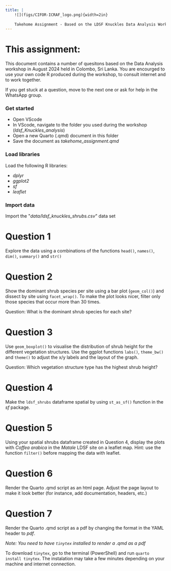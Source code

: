 ```yaml
---
title: | 
    ![](figs/CIFOR-ICRAF_logo.png){width=2in} 
    
    Takehome Assignment - Based on the LDSF Knuckles Data Analysis Workshop
---
```


# This assignment:
This document contains a number of quesitons based on the Data Analysis workshop in August 2024 held in Colombo, Sri Lanka. You are encourged to use your own code R produced during the workshop, to consult internet and to work together. 

If you get stuck at a question, move to the next one or ask for help in the WhatsApp group. 

### Get started

- Open VScode
- In VScode, navigate to the folder you used during the workshop (*ldsf_Knuckles_analysis*)
- Open a new Quarto (.qmd) document in this folder 
- Save the document as *takehome_assignment.qmd*


### Load libraries

Load the following R libraries:

- *dplyr*
- *ggplot2*
- *sf*
- *leaflet*


### Import data
Import the "*data/ldsf_knuckles_shrubs.csv*" data set

# Question 1
Explore the data using a combinations of the functions `head()`, `names()`, `dim()`, `summary()` and `str()`


# Question 2
Show the dominant shrub species per site using a bar plot (`geom_col()`) and dissect by site using `facet_wrap()`. To make the plot looks nicer, filter only those species that occur more than 30 times.

Question: What is the dominant shrub species for each site?


# Question 3
Use `geom_boxplot()` to visualise the distribution of shrub height for the different vegetation structures. Use the ggplot functions `labs()`, `theme_bw()` and `theme()` to adjust the x/y labels and the layout of the graph.

Question: Which vegetation structure type has the highest shrub height?


# Question 4
Make the `ldsf_shrubs` dataframe spatial by using `st_as_sf()` function in the *sf* package. 


# Question 5
Using your spatial shrubs dataframe created in Question 4, display the plots with *Coffea arabica* in the *Matale* LDSF site on a leaflet map. Hint: use the function `filter()` before mapping the data with leaflet. 


# Question 6
Render the Quarto .qmd script as an html page. Adjust the page layout to make it look better (for instance, add documentation, headers, etc.)


# Question 7
Render the Quarto .qmd script as a pdf by changing the format in the YAML header to *pdf*. 

*Note: You need to have `tinytex` installed to render a .qmd as a pdf*

To download `tinytex`, go to the terminal (PowerShell) and run `quarto install tinytex`. The instalation may take a few minutes depending on your machine and internet connection.
